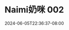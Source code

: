 --- 
title: "Naimi奶咪 002"
description: "video  video bokep Naimi奶咪 002 yandex durasi panjang  "
date: 2024-06-05T22:36:37-08:00
file_code: "1ejnxmrabsr1"
draft: false
cover: "97fh1july66o0dul.jpg"
tags: ["indo", "bokep-indo", "bokep-viral", "bokep-ig"]
length: 444
fld_id: "1235886"
foldername: "Anaimiya"
categories: ["Anaimiya"]
views: 51
---